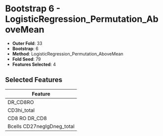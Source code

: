 # Bootstrap 6 - LogisticRegression_Permutation_AboveMean

- **Outer Fold**: 33
- **Bootstrap**: 6
- **Method**: LogisticRegression_Permutation_AboveMean
- **Fold Seed**: 79
- **Features Selected**: 4

## Selected Features

| Feature |
|---------|
| DR_CD8RO |
| CD3hi_total |
| CD8 RO DR_CD8 |
| Bcells CD27negIgDneg_total |
